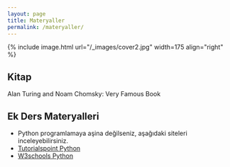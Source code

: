 ```yaml
---
layout: page
title: Materyaller
permalink: /materyaller/
---
```


{% include image.html url="/_images/cover2.jpg" width=175 align="right" %}

## Kitap

Alan Turing and Noam Chomsky: Very Famous Book

## Ek Ders Materyalleri

* Python programlamaya aşina değilseniz, aşağıdaki siteleri inceleyebilirsiniz.
* [Tutorialspoint Python](https://www.tutorialspoint.com/python/index.htm)
* [W3schools Python](https://www.w3schools.com/python/)

